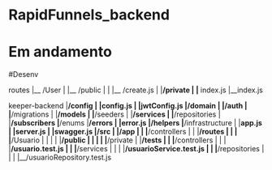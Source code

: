 # RapidFunnels_backend
# Em andamento
#Desenv


routes
  |__ /User
  |   |__ /public
  |   |     |__ /create.js
  |   |__/private
  |   |__ index.js
  |__index.js
       


keeper-backend
    |__/config
    |    |__config.js
    |    |__jwtConfig.js
    |__/domain
    |    |__/auth
    |    |__/migrations
    |    |__/models
    |    |__/seeders
    |    |__/services
    |    |__/repositories
    |    |__/subscribers
    |__/enums
    |__/errors
    |    |__error.js
    |__/helpers
    |__/infrastructure
    |    |__app.js
    |    |__server.js
    |    |__swagger.js
    |__/src
    |    |__/app
    |    |    |__/controllers
    |    |    |__/routes
    |    |    |   |__/Usuario
    |    |    |   |   |__/public
    |    |    |   |   |__/private
    |    |__/tests
    |    |    |__/controllers
    |    |    |   |__/usuario.test.js
    |    |    |__/services
    |    |    |   |__/usuarioService.test.js
    |    |    |__/repositories
    |    |    |   |__/usuarioRepository.test.js
